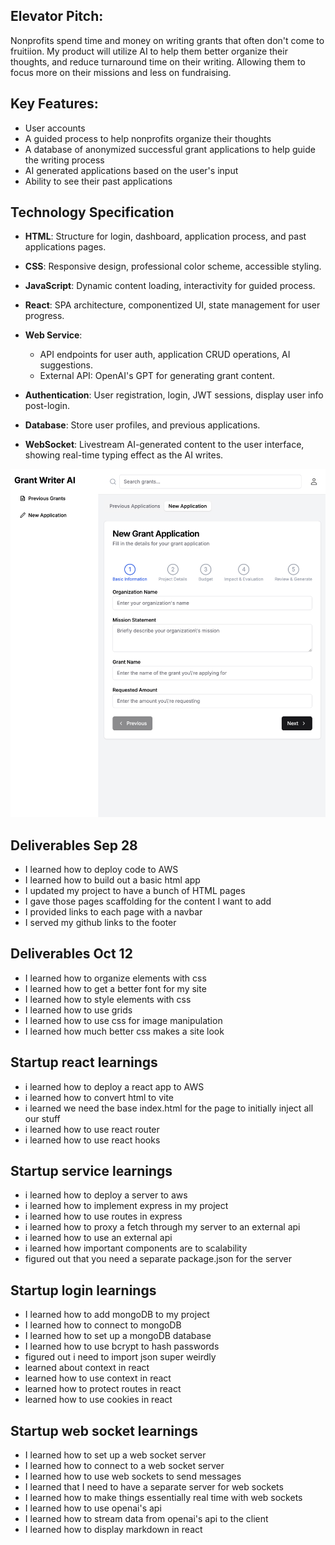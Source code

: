 ## Elevator Pitch:
Nonprofits spend time and money on writing grants that often don't come to fruitiion.
My product will utilize AI to help them better organize their thoughts, and reduce turnaround time on their writing. Allowing them to focus more on their missions and less on fundraising.

## Key Features:
- User accounts
- A guided process to help nonprofits organize their thoughts
- A database of anonymized successful grant applications to help guide the writing process
- AI generated applications based on the user's input
- Ability to see their past applications
## Technology Specification

- **HTML**: Structure for login, dashboard, application process, and past applications pages.

- **CSS**: Responsive design, professional color scheme, accessible styling.

- **JavaScript**: Dynamic content loading, interactivity for guided process.

- **React**: SPA architecture, componentized UI, state management for user progress.

- **Web Service**:
    - API endpoints for user auth, application CRUD operations, AI suggestions.
    - External API: OpenAI's GPT for generating grant content.

- **Authentication**: User registration, login, JWT sessions, display user info post-login.

- **Database**: Store user profiles, and previous applications.

- **WebSocket**: Livestream AI-generated content to the user interface, showing real-time typing effect as the AI writes.

![rough outline of site design](public/draft_of_site.png)

## Deliverables Sep 28
- I learned how to deploy code to AWS
- I learned how to build out a basic html app
- I updated my project to have a bunch of HTML pages
- I gave those pages scaffolding for the content I want to add
- I provided links to each page with a navbar
- I served my github links to the footer


## Deliverables Oct 12
- I learned how to organize elements with css
- I learned how to get a better font for my site
- I learned how to style elements with css
- I learned how to use grids
- I learned how to use css for image manipulation
- I learned how much better css makes a site look

## Startup react learnings
- i learned how to deploy a react app to AWS
- i learned how to convert html to vite
- i learned we need the base index.html for the page to initially inject all our stuff
- i learned how to use react router
- i learned how to use react hooks

## Startup service learnings
- i learned how to deploy a server to aws
- i learned how to implement express in my project
- i learned how to use routes in express
- i learned how to proxy a fetch through my server to an external api
- i learned how to use an external api
- i learned how important components are to scalability
- figured out that you need a separate package.json for the server

## Startup login learnings
- I learned how to add mongoDB to my project
- I learned how to connect to mongoDB
- I learned how to set up a mongoDB database
- I learned how to use bcrypt to hash passwords
- figured out i need to import json super weirdly
- learned about context in react
- learned how to use context in react
- learned how to protect routes in react
- learned how to use cookies in react

## Startup web socket learnings
- I learned how to set up a web socket server
- I learned how to connect to a web socket server
- I learned how to use web sockets to send messages
- I learned that I need to have a separate server for web sockets
- I learned how to make things essentially real time with web sockets
- I learned how to use openai's api
- I learned how to stream data from openai's api to the client
- I learned how to display markdown in react
